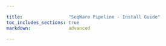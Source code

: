```yaml
---

title:                 "SeqWare Pipeline - Install Guide"
toc_includes_sections: true
markdown:              advanced

---
```


<!-- content will be auto-added from the github README.md in each project directory -->

